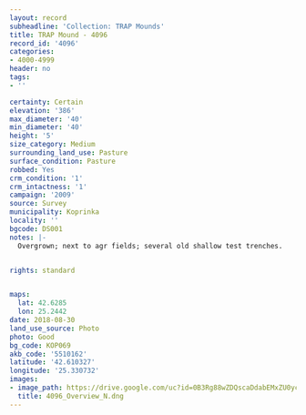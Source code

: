```yaml
---
layout: record
subheadline: 'Collection: TRAP Mounds'
title: TRAP Mound - 4096
record_id: '4096'
categories:
- 4000-4999
header: no
tags:
- ''

certainty: Certain
elevation: '386'
max_diameter: '40'
min_diameter: '40'
height: '5'
size_category: Medium
surrounding_land_use: Pasture
surface_condition: Pasture
robbed: Yes
crm_condition: '1'
crm_intactness: '1'
campaign: '2009'
source: Survey
municipality: Koprinka
locality: ''
bgcode: DS001
notes: |-
  Overgrown; next to agr fields; several old shallow test trenches.


rights: standard


maps:
  lat: 42.6285
  lon: 25.2442
date: 2018-08-30
land_use_source: Photo
photo: Good
bg_code: КОР069
akb_code: '5510162'
latitude: '42.610327'
longitude: '25.330732'
images:
- image_path: https://drive.google.com/uc?id=0B3Rg88wZDQscaDdabEMxZU0yc1U
  title: 4096_Overview_N.dng
---
```

